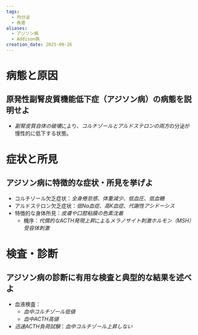 ```yaml
---
tags:
  - 内分泌
  - 疾患
aliases:
  - アジソン病
  - Addison病
creation_date: 2025-09-26
---
```

# 病態と原因
## 原発性副腎皮質機能低下症（アジソン病）の病態を説明せよ
- *副腎皮質自体の破壊*により、*コルチゾールとアルドステロンの両方*の分泌が慢性的に低下する状態。

# 症状と所見
## アジソン病に特徴的な症状・所見を挙げよ
- コルチゾール欠乏症状：*全身倦怠感*、*体重減少*、*低血圧*、*低血糖*
- アルドステロン欠乏症状：*低Na血症*、*高K血症*、*代謝性アシドーシス*
- 特徴的な身体所見：*皮膚や口腔粘膜の色素沈着*
	- 機序：*代償的なACTH発現上昇*による*メラノサイト刺激ホルモン（MSH）受容体刺激*
# 検査・診断
## アジソン病の診断に有用な検査と典型的な結果を述べよ
- 血液検査：
	- *血中コルチゾール低値* 
	- *血中ACTH高値*
- *迅速ACTH負荷試験*：*血中コルチゾール上昇しない*